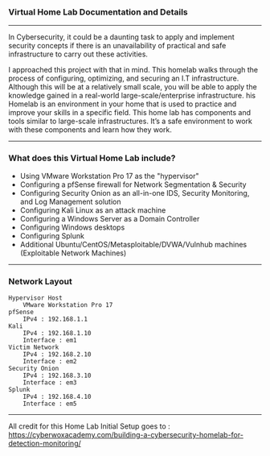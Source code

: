 ### Virtual Home Lab Documentation and Details

---

In Cybersecurity, it could be a daunting task to apply and implement security concepts if there is an unavailability of practical and safe infrastructure to carry out these activities.

I approached this project with that in mind. This homelab walks through the process of configuring, optimizing, and securing an I.T infrastructure. Although this will be at a relatively small scale, you will be able to apply the knowledge gained in a real-world large-scale/enterprise infrastructure. his Homelab is an environment in your home that is used to practice and improve your skills in a specific field. This home lab has components and tools similar to large-scale infrastructures. It’s a safe environment to work with these components and learn how they work.

---

### What does this Virtual Home Lab include?
- Using VMware Workstation Pro 17 as the "hypervisor"
- Configuring a pfSense firewall for Network Segmentation & Security
- Configuring Security Onion as an all-in-one IDS, Security Monitoring, and Log Management solution
- Configuring Kali Linux as an attack machine
- Configuring a Windows Server as a Domain Controller
- Configuring Windows desktops
- Configuring Splunk
- Additional Ubuntu/CentOS/Metasploitable/DVWA/Vulnhub machines (Exploitable Network Machines)

---

### Network Layout

```
Hypervisor Host
	VMware Workstation Pro 17
pfSense
	IPv4 : 192.168.1.1
Kali
	IPv4 : 192.168.1.10
	Interface : em1 
Victim Network
	IPv4 : 192.168.2.10
	Interface : em2
Security Onion
	IPv4 : 192.168.3.10
	Interface : em3
Splunk
	IPv4 : 192.168.4.10
	Interface : em5
```

---

All credit for this Home Lab Initial Setup goes to : https://cyberwoxacademy.com/building-a-cybersecurity-homelab-for-detection-monitoring/
